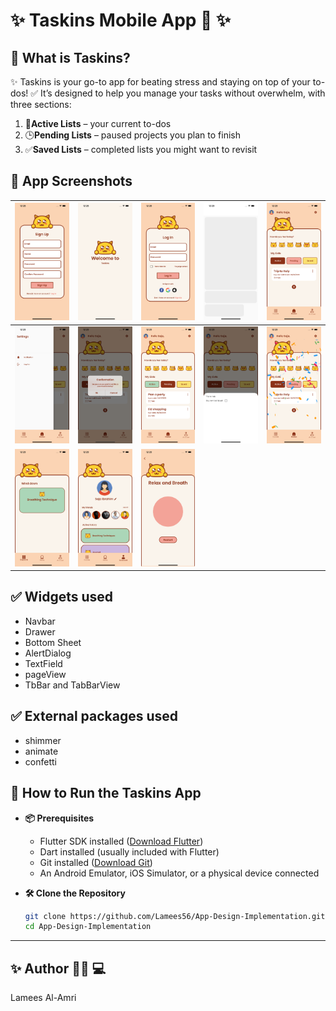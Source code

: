 #  ✨ **Taskins** Mobile App 📱  ✨


## 📝 What is Taskins?

✨ Taskins is your go-to app for beating stress and staying on top of your to-dos! ✅ It’s designed to help you manage your tasks without overwhelm, with three sections:
1. 📝**Active Lists** – your current to-dos  
2. 🕒**Pending Lists** – paused projects you plan to finish  
3. ✅**Saved Lists** – completed lists you might want to revisit  


## 📱 App Screenshots

| ![Image 2](Simulator%20Screenshot%20-%20iPhone%2013%20Pro%20Max%20-%202025-05-10%20at%2012.28.46.png) | ![Image 1](Simulator%20Screenshot%20-%20iPhone%2013%20Pro%20Max%20-%202025-05-10%20at%2012.28.43.png) | ![Image 3](Simulator%20Screenshot%20-%20iPhone%2013%20Pro%20Max%20-%202025-05-10%20at%2012.28.50.png) | ![Image 4](Simulator%20Screenshot%20-%20iPhone%2013%20Pro%20Max%20-%202025-05-10%20at%2012.29.01.png) | ![Image 5](Simulator%20Screenshot%20-%20iPhone%2013%20Pro%20Max%20-%202025-05-10%20at%2012.29.05.png) |
|---|---|---|---|---|
| ![Image 6](Simulator%20Screenshot%20-%20iPhone%2013%20Pro%20Max%20-%202025-05-10%20at%2012.29.07.png) | ![Image 7](Simulator%20Screenshot%20-%20iPhone%2013%20Pro%20Max%20-%202025-05-10%20at%2012.29.12.png) | ![Image 8](Simulator%20Screenshot%20-%20iPhone%2013%20Pro%20Max%20-%202025-05-10%20at%2012.29.16.png) | ![Image 9](Simulator%20Screenshot%20-%20iPhone%2013%20Pro%20Max%20-%202025-05-10%20at%2012.29.20.png) | ![Image 10](Simulator%20Screenshot%20-%20iPhone%2013%20Pro%20Max%20-%202025-05-10%20at%2012.29.24.png) |
| ![Image 11](Simulator%20Screenshot%20-%20iPhone%2013%20Pro%20Max%20-%202025-05-10%20at%2012.29.27.png) | ![Image 12](Simulator%20Screenshot%20-%20iPhone%2013%20Pro%20Max%20-%202025-05-10%20at%2012.29.29.png) | ![Image 13](Simulator%20Screenshot%20-%20iPhone%2013%20Pro%20Max%20-%202025-05-10%20at%2012.29.33.png) |  |  |









## ✅  Widgets used 

+ Navbar
+ Drawer
+ Bottom Sheet
+ AlertDialog
+ TextField
+ pageView
+ TbBar and TabBarView



## ✅ External packages used 

+ shimmer
+ animate
+ confetti 


## 🚀 How to Run the Taskins App

+ **📦 Prerequisites**  
  + Flutter SDK installed ([Download Flutter](https://docs.flutter.dev/get-started/install))  
  + Dart installed (usually included with Flutter)  
  + Git installed ([Download Git](https://git-scm.com/downloads))  
  + An Android Emulator, iOS Simulator, or a physical device connected  

+ **🛠️ Clone the Repository**  
  ```bash
  git clone https://github.com/Lamees56/App-Design-Implementation.git
  cd App-Design-Implementation


---

## ✨ Author 👩‍💻 💻

Lamees Al-Amri 

